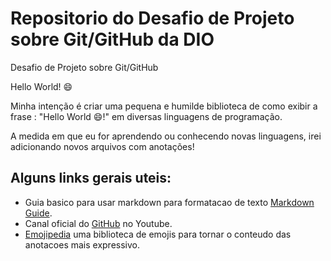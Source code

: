 # Repositorio do Desafio de Projeto sobre Git/GitHub da DIO
Desafio de Projeto sobre Git/GitHub

Hello World! 😄

Minha intenção é criar uma pequena e humilde biblioteca de como exibir a frase : "Hello World 😄!" em diversas linguagens de programação.

A medida em que eu for aprendendo ou conhecendo novas linguagens, irei adicionando novos arquivos com anotações!


## Alguns links gerais uteis:
- Guia basico para usar markdown para formatacao de texto [Markdown Guide](https://www.markdownguide.org/basic-syntax/).
- Canal oficial do [GitHub](https://www.youtube.com/github) no Youtube.
- [Emojipedia](https://emojipedia.org/) uma biblioteca de emojis para tornar o conteudo das anotacoes mais expressivo.

